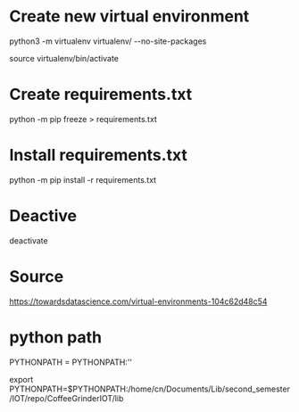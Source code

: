 
# Create new virtual environment

python3 -m virtualenv virtualenv/ --no-site-packages

source virtualenv/bin/activate   


# Create requirements.txt
python -m pip freeze > requirements.txt

# Install requirements.txt
python -m pip install -r requirements.txt


# Deactive
deactivate



# Source
https://towardsdatascience.com/virtual-environments-104c62d48c54


# python path
PYTHONPATH = PYTHONPATH:''

export PYTHONPATH=$PYTHONPATH:/home/cn/Documents/Lib/second_semester/IOT/repo/CoffeeGrinderIOT/lib
